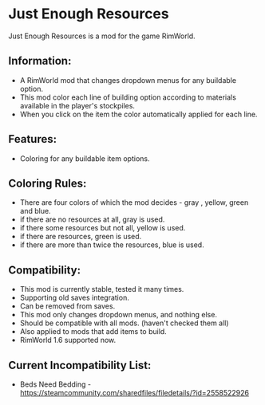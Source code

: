 # Just Enough Resources
Just Enough Resources is a mod for the game RimWorld.

## Information:
*	A RimWorld mod that changes dropdown menus for any buildable option.
*	This mod color each line of building option according to materials available in the player's stockpiles.
*	When you click on the item the color automatically applied for each line.

## Features:
* Coloring for any buildable item options.

## Coloring Rules:
*	There are four colors of which the mod decides - gray , yellow, green and blue.
*	if there are no resources at all, gray is used.
*	if there some resources but not all, yellow is used.
*	if there are resources, green is used.
*	if there are more than twice the resources, blue is used.

## Compatibility:
* This mod is currently stable, tested it many times.
* Supporting old saves integration.
* Can be removed from saves.
*	This mod only changes dropdown menus, and nothing else.
*	Should be compatible with all mods. (haven't checked them all)
*	Also applied to mods that add items to build.
*	RimWorld 1.6 supported now.

## Current Incompatibility List:
* Beds Need Bedding - https://steamcommunity.com/sharedfiles/filedetails/?id=2558522926
